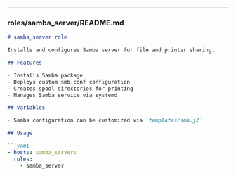 
---

### roles/samba_server/README.md

```markdown
# samba_server role

Installs and configures Samba server for file and printer sharing.

## Features

- Installs Samba package
- Deploys custom smb.conf configuration
- Creates spool directories for printing
- Manages Samba service via systemd

## Variables

- Samba configuration can be customized via `templates/smb.j2`

## Usage

```yaml
- hosts: samba_servers
  roles:
    - samba_server
